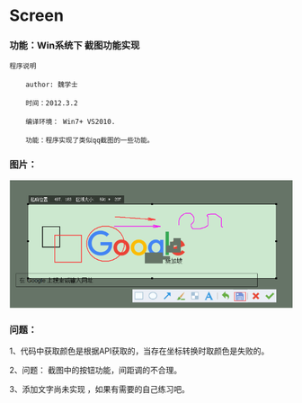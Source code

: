 # Screen

### 功能：Win系统下 截图功能实现


	程序说明
	
		author: 魏学士
		
		时间：2012.3.2
		
		编译环境： Win7+ VS2010.
		
		功能：程序实现了类似qq截图的一些功能。


### 图片：

![软件界面](screen截图.png)


### 问题：

1、代码中获取颜色是根据API获取的，当存在坐标转换时取颜色是失败的。

2、问题： 截图中的按钮功能，间距调的不合理。

3、添加文字尚未实现 ，如果有需要的自己练习吧。